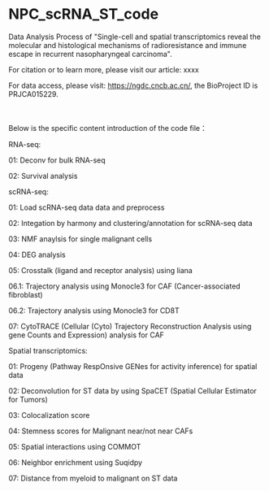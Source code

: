 # NPC_scRNA_ST_code
Data Analysis Process of "Single-cell and spatial transcriptomics reveal the molecular and histological mechanisms of radioresistance and immune escape in recurrent nasopharyngeal carcinoma".

For citation or to learn more, please visit our article: xxxx

For data access, please visit: https://ngdc.cncb.ac.cn/, the BioProject ID is PRJCA015229. <br><br><br>


Below is the specific content introduction of the code file：

RNA-seq:

01: Deconv for bulk RNA-seq

02: Survival analysis

scRNA-seq:

01: Load scRNA-seq data data and preprocess

02: Integation by harmony and clustering/annotation for scRNA-seq data

03: NMF anaylsis for single malignant cells

04: DEG analysis

05: Crosstalk (ligand and receptor analysis) using liana

06.1: Trajectory analysis using Monocle3 for CAF (Cancer-associated fibroblast)

06.2: Trajectory analysis using Monocle3 for CD8T

07: CytoTRACE (Cellular (Cyto) Trajectory Reconstruction Analysis using gene Counts and Expression) analysis for CAF

Spatial transcriptomics:

01: Progeny (Pathway RespOnsive GENes for activity inference) for spatial data

02: Deconvolution for ST data by using SpaCET (Spatial Cellular Estimator for Tumors)

03: Colocalization score

04: Stemness scores for Malignant near/not near CAFs

05: Spatial interactions using COMMOT

06: Neighbor enrichment using Suqidpy

07: Distance from myeloid to malignant on ST data
